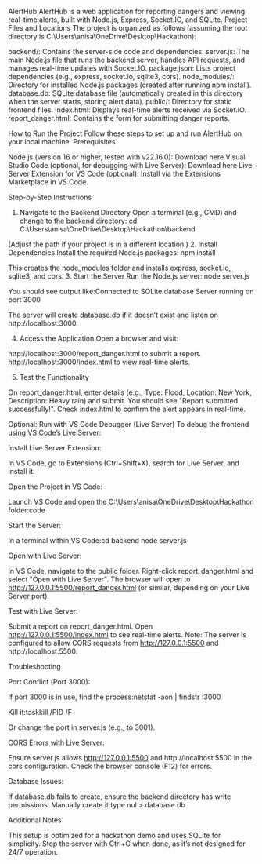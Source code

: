 AlertHub
AlertHub is a web application for reporting dangers and viewing real-time alerts, built with Node.js, Express, Socket.IO, and SQLite.
Project Files and Locations
The project is organized as follows (assuming the root directory is C:\Users\anisa\OneDrive\Desktop\Hackathon):

backend/: Contains the server-side code and dependencies.
server.js: The main Node.js file that runs the backend server, handles API requests, and manages real-time updates with Socket.IO.
package.json: Lists project dependencies (e.g., express, socket.io, sqlite3, cors).
node_modules/: Directory for installed Node.js packages (created after running npm install).
database.db: SQLite database file (automatically created in this directory when the server starts, storing alert data).
public/: Directory for static frontend files.
index.html: Displays real-time alerts received via Socket.IO.
report_danger.html: Contains the form for submitting danger reports.





How to Run the Project
Follow these steps to set up and run AlertHub on your local machine.
Prerequisites

Node.js (version 16 or higher, tested with v22.16.0): Download here
Visual Studio Code (optional, for debugging with Live Server): Download here
Live Server Extension for VS Code (optional): Install via the Extensions Marketplace in VS Code.

Step-by-Step Instructions
1. Navigate to the Backend Directory
Open a terminal (e.g., CMD) and change to the backend directory:
cd C:\Users\anisa\OneDrive\Desktop\Hackathon\backend

(Adjust the path if your project is in a different location.)
2. Install Dependencies
Install the required Node.js packages:
npm install

This creates the node_modules folder and installs express, socket.io, sqlite3, and cors.
3. Start the Server
Run the Node.js server:
node server.js


You should see output like:Connected to SQLite database
Server running on port 3000


The server will create database.db if it doesn’t exist and listen on http://localhost:3000.

4. Access the Application
Open a browser and visit:

http://localhost:3000/report_danger.html to submit a report.
http://localhost:3000/index.html to view real-time alerts.

5. Test the Functionality

On report_danger.html, enter details (e.g., Type: Flood, Location: New York, Description: Heavy rain) and submit.
You should see "Report submitted successfully!".
Check index.html to confirm the alert appears in real-time.

Optional: Run with VS Code Debugger (Live Server)
To debug the frontend using VS Code’s Live Server:

Install Live Server Extension:

In VS Code, go to Extensions (Ctrl+Shift+X), search for Live Server, and install it.


Open the Project in VS Code:

Launch VS Code and open the C:\Users\anisa\OneDrive\Desktop\Hackathon folder:code .




Start the Server:

In a terminal within VS Code:cd backend
node server.js




Open with Live Server:

In VS Code, navigate to the public folder.
Right-click report_danger.html and select "Open with Live Server".
The browser will open to http://127.0.0.1:5500/report_danger.html (or similar, depending on your Live Server port).


Test with Live Server:

Submit a report on report_danger.html.
Open http://127.0.0.1:5500/index.html to see real-time alerts.
Note: The server is configured to allow CORS requests from http://127.0.0.1:5500 and http://localhost:5500.



Troubleshooting

Port Conflict (Port 3000):

If port 3000 is in use, find the process:netstat -aon | findstr :3000


Kill it:taskkill /PID <PID> /F


Or change the port in server.js (e.g., to 3001).


CORS Errors with Live Server:

Ensure server.js allows http://127.0.0.1:5500 and http://localhost:5500 in the cors configuration.
Check the browser console (F12) for errors.


Database Issues:

If database.db fails to create, ensure the backend directory has write permissions.
Manually create it:type nul > database.db





Additional Notes

This setup is optimized for a hackathon demo and uses SQLite for simplicity.
Stop the server with Ctrl+C when done, as it’s not designed for 24/7 operation.

